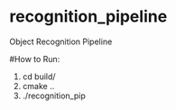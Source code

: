 # recognition_pipeline
Object Recognition Pipeline

#How to Run:
1. cd build/
2. cmake ..
3. ./recognition_pip
